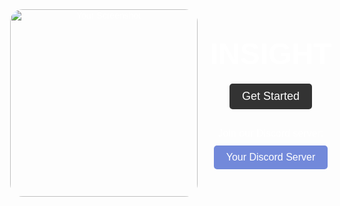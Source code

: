 <!DOCTYPE html>
<html lang="en">
<head>
    <meta charset="UTF-8">
    <meta name="viewport" content="width=device-width, initial-scale=1.0">
    <title>INSIGHT - Your Personal Bot</title>
    <style>
        body {
            font-family: Arial, sans-serif;
            margin: 0;
            padding: 0;
            background: url('https://i.gifer.com/origin/55/55b7c6ff3be48eb0d83aabaaf6f8761d.gif') center center fixed;
            background-size: cover;
            color: #fff;
        }
        .container {
            display: flex;
            align-items: center;
            justify-content: center;
            height: 100vh;
            text-align: center;
            padding-left: 100px; /* Adjust the value to create space for the image */
        }
        .container img {
            border-radius: 20px; /* Adjust the border radius to curve the corners */
            margin-right: 20px;
        }
        header {
            font-size: 48px;
            margin-bottom: 20px;
            font-weight: bold;
        }
        button {
            background-color: #333;
            color: #fff;
            padding: 10px 20px;
            border: none;
            border-radius: 5px;
            font-size: 18px;
            cursor: pointer;
            margin-bottom: 20px;
        }
        button:hover {
            background-color: #555;
        }
        a {
            text-decoration: none;
            color: #fff;
        }
        .discord-link {
            font-size: 16px;
            display: block;
            margin-top: 10px;
        }
        .discord-button {
            display: inline-block;
            background-color: #7289DA;
            color: #fff;
            padding: 10px 20px;
            border: none;
            border-radius: 5px;
            font-size: 16px;
            text-decoration: none;
            margin-top: 10px;
        }
        .discord-button:hover {
            background-color: #5b6eae;
        }
    </style>
</head>
<body>
    <div class="container">
        <img src="https://i.ibb.co/t2gGF0L/Screenshot-2024-05-18-082704.png" alt="Your Screenshot" style="width: 300px; height: auto;"> <!-- Adjust the screenshot URL and size -->
        <div>
            <header><strong>INSIGHT</strong></header>
            <a href="https://discord.com/oauth2/authorize?client_id=1240597875529089084&permissions=8&scope=bot"><button>Get Started</button></a>
            <div class="discord-link">
                Join our Discord server: <a href="https://discord.gg/TS2n5P5a" class="discord-button">Your Discord Server</a>
            </div>
        </div>
    </div>
</body>
</html>
